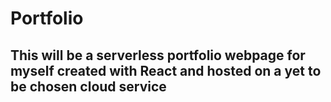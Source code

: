 # Portfolio
## This will be a serverless portfolio webpage for myself created with React and hosted on a yet to be chosen cloud service
